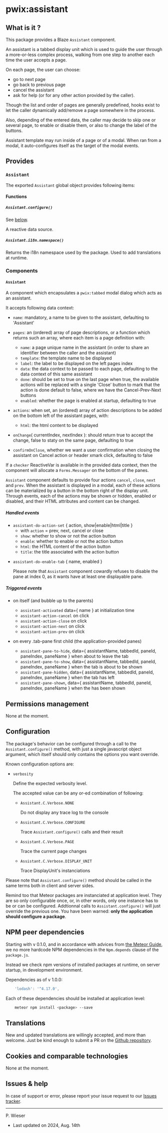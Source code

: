 # pwix:assistant

## What is it ?

This package provides a Blaze `Assistant` component.

An assistant is a tabbed display unit which is used to guide the user through a more-or-less complex process, walking from one step to another each time the user accepts a page.

On each page, the user can choose:
- go to next page
- go back to previous page
- cancel the assistant
- ask for help (or for any other action provided by the caller).

Though the list and order of pages are generally predefined, hooks exist to let the caller dynamically add/remove a page somewhere in the process.

Also, depending of the entered data, the caller may decide to skip one or several page, to enable or disable them, or also to change the label of the buttons.

Assistant template may run inside of a page or of a modal. When ran from a modal, it auto-configures itself as the target of the modal events.

## Provides

### `Assistant`

The exported `Assistant` global object provides following items:

#### Functions

##### `Assistant.configure()`

See [below](#configuration).

A reactive data source.

##### `Assistant.i18n.namespace()`

Returns the i18n namespace used by the package. Used to add translations at runtime.

### Components

#### `Assistant`

A component which encapsulates a `pwix:tabbed` modal dialog which acts as an assistant.

It accepts following data context:

- `name`: mandatory, a name to be given to the assistant, defaulting to 'Assistant'

- `pages`: an (ordered) array of page descriptions, or a function which returns such an array, where each item is a page definition with:

    - `name`: a page unique name in the assistant (in order to share an identifier between the caller and the assistant)
    - `template`: the template name to be displayed
    - `label`: the label to be displayed on the left pages index
    - `data`: the data context to be passed to each page, defaulting to the data context of this same assistant
    - `done`: should be set to true on the last page
         when true, the available actions will be replaced with a single 'Close' button to mark that the action is done
         default to false, where we have the Cancel-Prev-Next buttons
    - `enabled`: whether the page is enabled at startup, defaulting to true

- `actions`: when set, an (ordered) array of action descriptions to be added on the bottom left of the assistant pages, with:
    - `html`: the html content to be displayed

- `onChange`( currentIndex, nextIndex ): should return true to accept the change, false to staty on the same page, defaulting to true

- `confirmOnClose`, whether we want a user confirmation when closing the assistant on Cancel action or header xmark click, defaulting to false

If a `checker` ReactiveVar is available in the provided data context, then the component will allocate a `Forms.Messager` on the bottom of the panes.

`Assistant` component defaults to provide four actions `cancel`, `close`, `next` and `prev`. When the assistant is displayed in a modal, each of these actions can be materialized by a button in the bottom right of the display unit. Through events, each of the actions may be shown or hidden,  enabled or disabled, and their HTML attributes and content can be changed.

##### Handled events

- `assistant-do-action-set` { action, show|enable|html|title }
    - with `action` = prev, next, cancel or close
    - `show`: whether to show or not the action button
    - `enable`: whether to enable or not the action button
    - `html`: the HTML content of the action button
    - `title`: the title associated with the action button

<!--
- `assistant-do-action-show` { action, shown }
    - with action=prev, next, cancel or close
    - and shown=true|false

- `assistant-do-action-enable` { action, enabled }
    - with action=prev, next, cancel or close
    - and enabled=true|false

- `assistant-do-action-prop` { action, propname, propvalue }
    - with action=prev, next, cancel or close
    -->

- `assistant-do-enable-tab` { name, enabled }

    Please note that `Assistant` component cowardly refuses to disable the pane at index 0, as it wants have at least one displayable pane.

##### Triggered events

- on itself (and bubble up to the parents)
    - `assistant-activated` data={ name } at initialization time
    - `assistant-action-cancel` on click
    - `assistant-action-close` on click
    - `assistant-action-next` on click
    - `assistant-action-prev` on click

- on every .tab-pane first child (the application-provided panes)
    - `assistant-pane-to-hide`, data={ assistantName, tabbedId, paneId, paneIndex, paneName } when about to leave the tab
    - `assistant-pane-to-show`, data={ assistantName, tabbedId, paneId, paneIndex, paneName } when the tab is about to be shown
    - `assistant-pane-hidden`, data={ assistantName, tabbedId, paneId, paneIndex, paneName } when the tab has left
    - `assistant-pane-shown`, data={ assistantName, tabbedId, paneId, paneIndex, paneName } when the has been shown

## Permissions management

None at the moment.

## Configuration

The package's behavior can be configured through a call to the `Assistant.configure()` method, with just a single javascript object argument, which itself should only contains the options you want override.

Known configuration options are:

- `verbosity`

    Define the expected verbosity level.

    The accepted value can be any or-ed combination of following:

    - `Assistant.C.Verbose.NONE`

        Do not display any trace log to the console

    - `Assistant.C.Verbose.CONFIGURE`

        Trace `Assistant.configure()` calls and their result

    - `Assistant.C.Verbose.PAGE`
    
        Trace the current page changes

    - `Assistant.C.Verbose.DISPLAY_UNIT`

        Trace DisplayUnit's instanciations

Please note that `Assistant.configure()` method should be called in the same terms both in client and server sides.

Remind too that Meteor packages are instanciated at application level. They are so only configurable once, or, in other words, only one instance has to be or can be configured. Addtionnal calls to `Assistant.configure()` will just override the previous one. You have been warned: **only the application should configure a package**.

## NPM peer dependencies

Starting with v 0.1.0, and in accordance with advices from [the Meteor Guide](https://guide.meteor.com/writing-atmosphere-packages.html#peer-npm-dependencies), we no more hardcode NPM dependencies in the `Npm.depends` clause of the `package.js`.

Instead we check npm versions of installed packages at runtime, on server startup, in development environment.

Dependencies as of v 1.0.0:

```js
    'lodash': '^4.17.0',
```

Each of these dependencies should be installed at application level:

```sh
    meteor npm install <package> --save
```

## Translations

New and updated translations are willingly accepted, and more than welcome. Just be kind enough to submit a PR on the [Github repository](https://github.com/trychlos/pwix-assistant/pulls).

## Cookies and comparable technologies

None at the moment.

## Issues & help

In case of support or error, please report your issue request to our [Issues tracker](https://github.com/trychlos/pwix-assistant/issues).

---
P. Wieser
- Last updated on 2024, Aug. 14th
